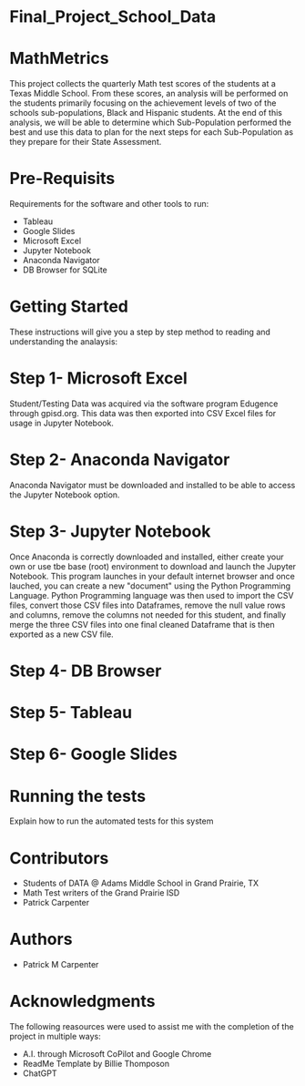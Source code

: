# Final_Project_School_Data

# MathMetrics
This project collects the quarterly Math test scores of the students at a Texas Middle School. 
From these scores, an analysis will be performed on the students primarily focusing on the achievement levels of two of the schools sub-populations, Black and Hispanic students. At the end of this analysis, we will be able to determine which Sub-Population performed the best and use this data to plan for the next steps for each Sub-Population as they prepare for their State Assessment. 

# Pre-Requisits 
Requirements for the software and other tools to run:

- Tableau
- Google Slides
- Microsoft Excel
- Jupyter Notebook
- Anaconda Navigator 
- DB Browser for SQLite
  

# Getting Started
These instructions will give you a step by step method to reading and understanding the analaysis:

# Step 1- Microsoft Excel 
Student/Testing Data was acquired via the software program Edugence through gpisd.org. 
This data was then exported into CSV Excel files for usage in Jupyter Notebook.  

# Step 2- Anaconda Navigator  
Anaconda Navigator must be downloaded and installed to be able to access the Jupyter Notebook option. 

# Step 3- Jupyter Notebook
Once Anaconda is correctly downloaded and installed, either create your own or use tbe base (root) environment to download and launch the Jupyter Notebook. 
This program launches in your default internet browser and once lauched, you can create a new "document" using the Python Programming Language. 
Python Programming language was then used to import the CSV files, convert those CSV files into Dataframes, remove the null value rows and columns, remove the columns not needed for this student, and finally merge the three CSV files into one final cleaned Dataframe that is then exported as a new CSV file. 

# Step 4- DB Browser

# Step 5- Tableau

# Step 6- Google Slides

# Running the tests
Explain how to run the automated tests for this system

# Contributors
- Students of DATA @ Adams Middle School in Grand Prairie, TX
- Math Test writers of the Grand Prairie ISD
- Patrick Carpenter

# Authors
- Patrick M Carpenter

# Acknowledgments
The following reasources were used to assist me with the completion of the project in multiple ways: 

- A.I. through Microsoft CoPilot and Google Chrome
- ReadMe Template by Billie Thomposon
- ChatGPT
